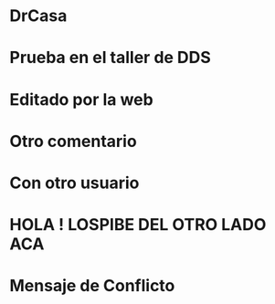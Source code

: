 # DrCasa
# Prueba en el taller de DDS

# Editado por la web

# Otro comentario

# Con otro usuario

# HOLA ! LOSPIBE DEL OTRO LADO ACA

# Mensaje de Conflicto